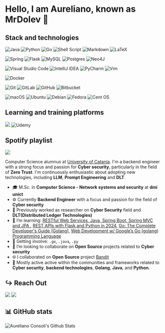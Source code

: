 # Hello, I am Aureliano, known as MrDolev 👋

## Stack and technologies

![Java](https://img.shields.io/badge/java-%23ED8B00.svg?style=for-the-badge&logo=openjdk&logoColor=white)
![Python](https://img.shields.io/badge/Python-3776AB?style=for-the-badge&logo=python&logoColor=white)
![Go](https://img.shields.io/badge/go-%2300ADD8.svg?style=for-the-badge&logo=go&logoColor=white)
![Shell Script](https://img.shields.io/badge/shell_script-%23121011.svg?style=for-the-badge&logo=gnu-bash&logoColor=white)
![Markdown](https://img.shields.io/badge/markdown-%23000000.svg?style=for-the-badge&logo=markdown&logoColor=white)
![LaTeX](https://img.shields.io/badge/latex-%23008080.svg?style=for-the-badge&logo=latex&logoColor=white)

![Spring](https://img.shields.io/badge/spring-%236DB33F.svg?style=for-the-badge&logo=spring&logoColor=white)
![Flask](https://img.shields.io/badge/flask-%23000.svg?style=for-the-badge&logo=flask&logoColor=white)
![MySQL](https://img.shields.io/badge/mysql-4479A1.svg?style=for-the-badge&logo=mysql&logoColor=white)
![Postgres](https://img.shields.io/badge/postgres-%23316192.svg?style=for-the-badge&logo=postgresql&logoColor=white)
![Neo4J](https://img.shields.io/badge/Neo4j-008CC1?style=for-the-badge&logo=neo4j&logoColor=white)

![Visual Studio Code](https://img.shields.io/badge/Visual%20Studio%20Code-0078d7.svg?style=for-the-badge&logo=visual-studio-code&logoColor=white)
![IntelliJ IDEA](https://img.shields.io/badge/IntelliJIDEA-000000.svg?style=for-the-badge&logo=intellij-idea&logoColor=white)
![PyCharm](https://img.shields.io/badge/pycharm-143?style=for-the-badge&logo=pycharm&logoColor=black&color=black&labelColor=green)
![Vim](https://img.shields.io/badge/VIM-%2311AB00.svg?style=for-the-badge&logo=vim&logoColor=white)

![Docker](https://img.shields.io/badge/docker-%230db7ed.svg?style=for-the-badge&logo=docker&logoColor=white)

![Git](https://img.shields.io/badge/git-%23F05033.svg?style=for-the-badge&logo=git&logoColor=white)
![GitLab](https://img.shields.io/badge/gitlab-%23181717.svg?style=for-the-badge&logo=gitlab&logoColor=white)
![GitHub](https://img.shields.io/badge/github-%23121011.svg?style=for-the-badge&logo=github&logoColor=white)
![Bitbucket](https://img.shields.io/badge/bitbucket-%230047B3.svg?style=for-the-badge&logo=bitbucket&logoColor=white)

![macOS](https://img.shields.io/badge/mac%20os-000000?style=for-the-badge&logo=macos&logoColor=F0F0F0)
![Ubuntu](https://img.shields.io/badge/Ubuntu-E95420?style=for-the-badge&logo=ubuntu&logoColor=white)
![Debian](https://img.shields.io/badge/Debian-D70A53?style=for-the-badge&logo=debian&logoColor=white)
![Fedora](https://img.shields.io/badge/Fedora-294172?style=for-the-badge&logo=fedora&logoColor=white)
![Cent OS](https://img.shields.io/badge/cent%20os-002260?style=for-the-badge&logo=centos&logoColor=F0F0F0)

## Learning and training platforms

[<img src ="https://img.shields.io/badge/-Hackerrank-2EC866?style=for-the-badge&logo=HackerRank&logoColor=white">](https://www.hackerrank.com/profile/MrDolev)
![Udemy](https://img.shields.io/badge/Udemy-A435F0?style=for-the-badge&logo=Udemy&logoColor=white)

## Spotify playlist

[<img src="https://img.shields.io/badge/Spotify-1ED760?style=for-the-badge&logo=spotify&logoColor=white">](https://open.spotify.com/user/11163705918/playlists)

Computer Science alumnus at [University of Catania](https://web.dmi.unict.it/en). I'm a backend engineer with a strong focus and passion for  **Cyber security**, particularly in the field of **Zero Trust**. I'm continuously enthusiastic about adopting new technologies, including **LLM**, **Prompt Engineering** and **DLT**.

- 🎓 M.Sc. in **Computer Science - Network systems and security** at **dmi unict**
- ⚙️ Currently **Backend Engineer** with a focus and passion for the field of  **Cyber security**
- 🍂 Previously worked as researcher on **Cyber Security** field and **DLT(Distributed Ledger Technologies)**
- 🚀 I’m learning: [RESTful Web Services, Java, Spring Boot, Spring MVC and JPA
](https://www.udemy.com/course/restful-web-service-with-spring-boot-jpa-and-mysql), [REST APIs with Flask and Python in 2024](https://www.udemy.com/course/rest-api-flask-and-python), [Go: The Complete Developer's Guide (Golang)](https://www.udemy.com/course/go-the-complete-developers-guide), [Web Development w/ Google’s Go (golang) Programming Language](https://www.udemy.com/course/go-programming-language/)
- 👀 Getting involve: `.go`, `.java`, `.py`
- 🤝 I’m looking to collaborate on **Open Source** projects related to **Cyber security**
- 🌐 I collaborated on **Open Source** project [Bandit](https://github.com/PyCQA/bandit)
- 💬 Mostly active active within the communities and frameworks related to **Cyber security**, **backend technologies**, **Golang**, **Java**, and **Python**.

## ↪ Reach Out

[<img src = "https://img.shields.io/badge/-Stackoverflow-FE7A16?style=for-the-badge&logo=stack-overflow&logoColor=white">](https://stackoverflow.com/users/15129869/mrdolev)
[<img src = "https://img.shields.io/badge/github-%23121011.svg?style=for-the-badge&logo=github&logoColor=white">](https://github.com/MrDolev)

## 📊 GitHub stats

![Aureliano Consoli's Github Stats](https://github-readme-stats.vercel.app/api?username=MrDolev&show_icons=true&hide_border=true)

<!--
**MrDolev/mrdolev** is a ✨ _special_ ✨ repository because its `README.md` (this file) appears on your GitHub profile.

Here are some ideas to get you started:

- 🔭 I’m currently working on ...
- 🌱 I’m currently learning ...
- 👯 I’m looking to collaborate on ...
- 🤔 I’m looking for help with ...
- 💬 Ask me about ...
- 📫 How to reach me: ...
- 😄 Pronouns: ...
- ⚡ Fun fact: ...
-->
